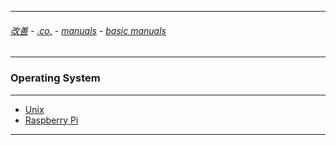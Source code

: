
---

###### [改善](https://github.com/ttltrk/0C/blob/master/README.MD) - [.co.](https://github.com/ttltrk/PRG/blob/master/CODING.MD) - [manuals](https://github.com/ttltrk/PRG/blob/master/MAN.MD) - [basic manuals](https://github.com/ttltrk/PRG/blob/master/MANUALS.MD)

---

### Operating System

---

* [Unix](https://github.com/ttltrk/ELSE/blob/master/SHELL/OUM/OUM.MD)
* [Raspberry Pi](https://github.com/ttltrk/ELSE/blob/master/RPI/BMRPI/BMRPI.MD)

---

